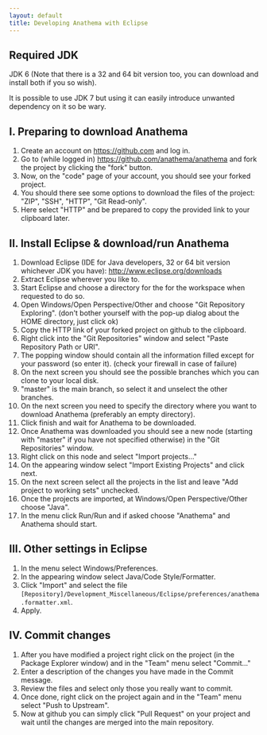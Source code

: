 ```yaml
---
layout: default
title: Developing Anathema with Eclipse
---
```


Required JDK
------------
  <p>JDK 6 (Note that there is a 32 and 64 bit version too, you can download and install both if you so wish).</p>
  <p>It is possible to use JDK 7 but using it can easily introduce unwanted dependency on it so be wary.</p>

I. Preparing to download Anathema
---------------------------------

<ol>
  <li>Create an account on <a href="https://github.com">https://github.com</a> and log in.</li>
  <li>Go to (while logged in) <a href="https://github.com/anathema/anathema">https://github.com/anathema/anathema</a> and fork the project by clicking the "fork" button.</li>
  <li>Now, on the "code" page of your account, you should see your forked project.</li>
  <li>You should there see some options to download the files of the project: "ZIP", "SSH", "HTTP", "Git Read-only".</li>
  <li>Here select "HTTP" and be prepared to copy the provided link to your clipboard later.</li>
</ol>

II. Install Eclipse & download/run Anathema
-------------------------------------------

<ol>
  <li>Download Eclipse (IDE for Java developers, 32 or 64 bit version whichever JDK you have): <a href="http://www.eclipse.org/downloads">http://www.eclipse.org/downloads</a></li>
  <li>Extract Eclipse wherever you like to.</li>
  <li>Start Eclipse and choose a directory for the for the workspace when requested to do so.</li>
  <li>Open Windows/Open Perspective/Other and choose "Git Repository Exploring". (don't bother yourself with the pop-up dialog about the HOME directory, just click ok)</li>
  <li>Copy the HTTP link of your forked project on github to the clipboard.</li>
  <li>Right click into the "Git Repositories" window and select "Paste Repository Path or URI".</li>
  <li>The popping window should contain all the information filled except for your password (so enter it). (check your firewall in case of failure)</li>
  <li>On the next screen you should see the possible branches which you can clone to your local disk.</li>
  <li>"master" is the main branch, so select it and unselect the other branches.</li>
  <li>On the next screen you need to specify the directory where you want to download Anathema (preferably an empty directory).</li>
  <li>Click finish and wait for Anathema to be downloaded.</li>
  <li>Once Anathema was downloaded you should see a new node (starting with "master" if you have not specified otherwise) in the "Git Repositories" window.</li>
  <li>Right click on this node and select "Import projects..."</li>
  <li>On the appearing window select "Import Existing Projects" and click next.</li>
  <li>On the next screen select all the projects in the list and leave "Add project to working sets" unchecked.</li>
  <li>Once the projects are imported, at Windows/Open Perspective/Other choose "Java".</li>
  <li>In the menu click Run/Run and if asked choose "Anathema" and Anathema should start.</li>
</ol>

III. Other settings in Eclipse
------------------------------

1. In the menu select Windows/Preferences.
2. In the appearing window select Java/Code Style/Formatter.
3. Click "Import" and select the file `[Repository]/Development_Miscellaneous/Eclipse/preferences/anathema.formatter.xml`.
4. Apply.


IV. Commit changes
------------------

<ol>
  <li>After you have modified a project right click on the project (in the Package Explorer window) and in the "Team" menu select "Commit..."</li>
  <li>Enter a description of the changes you have made in the Commit message.</li>
  <li>Review the files and select only those you really want to commit.</li>
  <li>Once done, right click on the project again and in the "Team" menu select "Push to Upstream".</li>
  <li>Now at github you can simply click "Pull Request" on your project and wait until the changes are merged into the main repository.</li>
</ol>